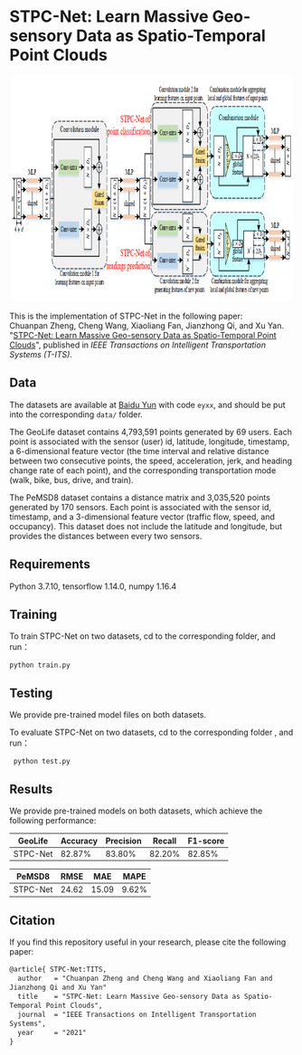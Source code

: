 # STPC-Net: Learn Massive Geo-sensory Data as Spatio-Temporal Point Clouds

<p align="center">
  <img width="900" height="400" src=./figure/STPC-Net.png>
</p>

This is the implementation of STPC-Net in the following paper: \
Chuanpan Zheng, Cheng Wang, Xiaoliang Fan, Jianzhong Qi, and Xu Yan. "[STPC-Net: Learn Massive Geo-sensory Data as Spatio-Temporal Point Clouds](https://ieeexplore.ieee.org/abstract/document/9511834/)", published in *IEEE Transactions on Intelligent Transportation Systems* *(T-ITS)*.

## Data

The datasets are available at [Baidu Yun](https://pan.baidu.com/s/1sIH6px03ICEBbSOBiv-ATg) with code `eyxx`, and should be put into the corresponding `data/` folder.

The GeoLife dataset contains 4,793,591 points generated by 69 users. Each point is associated with the sensor (user) id, latitude, longitude, timestamp, a 6-dimensional feature vector (the time interval and relative distance between two consecutive points, the speed, acceleration, jerk, and heading change rate of each point), and the corresponding transportation mode (walk, bike, bus, drive, and train).

The PeMSD8 dataset contains a distance matrix and 3,035,520 points generated by 170 sensors. Each point is associated with the sensor id, timestamp, and a 3-dimensional feature vector (traffic flow, speed, and occupancy). This dataset does not include the latitude and longitude, but provides the distances between every two sensors.

## Requirements

Python 3.7.10, tensorflow 1.14.0, numpy 1.16.4

## Training

To train STPC-Net on two datasets, cd to the corresponding folder, and run： 
```
python train.py
```

## Testing

We provide pre-trained model files on both datasets. 

To evaluate STPC-Net on two datasets, cd to the corresponding folder , and run：
```
 python test.py
```

## Results

We provide pre-trained models on both datasets, which achieve the following performance:

|    GeoLife     |  Accuracy  |   Precision  |  Recall  |   F1-score  |
| -------------- | ---------- | ------------ | -------- | ----------- |
| STPC-Net       | 82.87%     | 83.80%       | 82.20%   | 82.85%      |


|    PeMSD8     |  RMSE  |   MAE  |  MAPE  |
| ------------- | ------ | ------ | ------ |
| STPC-Net      | 24.62  | 15.09  | 9.62%  | 

## Citation

If you find this repository useful in your research, please cite the following paper:
```
@article{ STPC-Net:TITS,
  author   = "Chuanpan Zheng and Cheng Wang and Xiaoliang Fan and Jianzhong Qi and Xu Yan"
  title    = "STPC-Net: Learn Massive Geo-sensory Data as Spatio-Temporal Point Clouds",
  journal  = "IEEE Transactions on Intelligent Transportation Systems",
  year     = "2021"
}
```
